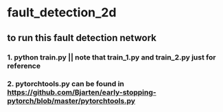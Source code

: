 # fault_detection_2d
##  to run this fault detection network
### 1. python train.py  ||  note that train_1.py and train_2.py just for reference
### 2. pytorchtools.py can be found in https://github.com/Bjarten/early-stopping-pytorch/blob/master/pytorchtools.py
